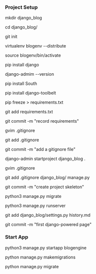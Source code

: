 ### Project Setup

mkdir django_blog

cd django_blog/

git init

virtualenv blogenv --distribute

source blogenv/bin/activate

pip install django

django-admim --version

pip install South

pip install django-toolbelt

pip freeze > requirements.txt

git add requirements.txt

git commit -m "record requirements"

gvim .gitignore

git add .gitignore

git commit -m "add a gitignore file"

django-admin startproject django_blog .

gvim .gitignore

git add .gitignore django_blog/ manage.py

git commit -m "create project skeleton"

python3 manage.py migrate

python3 manage.py runserver

git add django_blog/settings.py history.md

git commit -m "first django-powered page"

### Start App

python3 manage.py startapp blogengine

python manage.py makemigrations

python manage.py migrate
